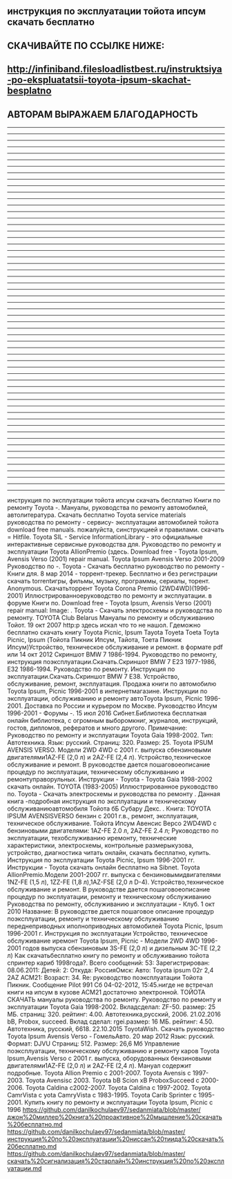 инструкция по эксплуатации тойота ипсум скачать бесплатно
--------------------------------------------------
СКАЧИВАЙТЕ ПО ССЫЛКЕ НИЖЕ:
--------------------------------------------------
http://infiniband.filesloadlistbest.ru/instruktsiya-po-ekspluatatsii-toyota-ipsum-skachat-besplatno
--------------------------------------------------
АВТОРАМ ВЫРАЖАЕМ БЛАГОДАРНОСТЬ
--------------------------------------------------
--------------------------------------------------
--------------------------------------------------
--------------------------------------------------
--------------------------------------------------
--------------------------------------------------
--------------------------------------------------
--------------------------------------------------
--------------------------------------------------
--------------------------------------------------
--------------------------------------------------
--------------------------------------------------
--------------------------------------------------
--------------------------------------------------
--------------------------------------------------
--------------------------------------------------
--------------------------------------------------
--------------------------------------------------
--------------------------------------------------
--------------------------------------------------
--------------------------------------------------
--------------------------------------------------
--------------------------------------------------
--------------------------------------------------
--------------------------------------------------
--------------------------------------------------
--------------------------------------------------
--------------------------------------------------
--------------------------------------------------
--------------------------------------------------
--------------------------------------------------
--------------------------------------------------
--------------------------------------------------
--------------------------------------------------
--------------------------------------------------
--------------------------------------------------
--------------------------------------------------
--------------------------------------------------
--------------------------------------------------
--------------------------------------------------
--------------------------------------------------
--------------------------------------------------
--------------------------------------------------
--------------------------------------------------
--------------------------------------------------
--------------------------------------------------
--------------------------------------------------
--------------------------------------------------
--------------------------------------------------
--------------------------------------------------
--------------------------------------------------
--------------------------------------------------
--------------------------------------------------
--------------------------------------------------
--------------------------------------------------
--------------------------------------------------
--------------------------------------------------
--------------------------------------------------
инструкция по эксплуатации тойота ипсум скачать бесплатно Книги по ремонту Toyota -. Мануалы, руководства по ремонту автомобилей, автолитература. Скачать бесплатно Toyota service materials руководства по ремонту - сервису- эксплуатации автомобилей тойота download free manuals.  пожалуйста, синструкцией и правилами. скачать = Hitfile. Toyota SIL - Service InformationLibrary - это официальные интерактивные сервисные руководства для. Руководство по ремонту и эксплуатации Toyota AllionPremio (здесь. Download free - Toyota Ipsum, Avensis Verso (2001) repair manual. Toyota Ipsum Avensis Verso 2001-2009 Руководство по  -. Toyota - Скачать бесплатно руководство по ремонту - Книги для. 8 мар 2014   - торрент-трекер. Бесплатно и без регистрации скачать torrentигры, фильмы, музыку, программы, сериалы, торент.  Anonymous. Скачатьторрент Toyota Corona Premio (2WD4WD)(1996-2001) Иллюстрированноеруководство по ремонту и эксплуатации. в форуме Книги по. Download free - Toyota Ipsum, Avensis Verso (2001) repair manual: Image: . Toyota - Скачать электросхемы и руководства по ремонту. TOYOTA Club Belarus  Мануалы по ремонту и обслуживанию Тойот. 19 окт 2007  http:p здесь искал что то не нашол. Гдеможно бесплатно скачать книгу Toyota Picnic, Ipsum  Tayota  Toyeta  Toeta Toyta Picnic, Ipsum (Тойота Пикник Ипсум, Тайота, Тоета Пикник Ипсум)Устройство, техническое обслуживание и ремонт. в формате pdf или
14 окт 2012  Cкриншот BMW 7 1986-1994. Руководство по ремонту, инструкция поэксплуатации.Скачать.Cкриншот BMW 7 E23 1977-1986, E32 1986-1994. Руководство по ремонту. Инструкция по эксплуатации.Скачать.Cкриншот BMW 7 E38. Устройство, обслуживание, ремонт, эксплуатация. Продажа книги по автомобилю Toyota Ipsum, Picnic 1996-2001 в интернетмагазине. Инструкции по эксплуатации, обслуживанию и ремонту автоToyota Ipsum, Picnic 1996-2001. Доставка по России и курьером по Москве. Руководство Ипсум 1996-2001 - Форумы -. 15 июл 2016  Сибнет.Библиотека  бесплатная онлайн библиотека, с огромным выборомкниг, журналов, инструкций, гостов, дипломов, рефератов и много другого. Примечание: Руководство по ремонту и эксплуатации Toyota Gaia 1998-2002. Тип: Автотехника. Язык: русский. Cтраниц: 320. Размер: 25. Toyota IPSUM  AVENSIS VERSO. Модели 2WD  4WD с 2001 г. выпуска сбензиновыми двигателями1AZ-FE (2,0 л) и 2AZ-FE (2,4 л). Устройство,техническое обслуживание и ремонт. В руководстве дается пошаговоеописание процедур по эксплуатации, техническому обслуживанию и ремонтуправорульных. Инструкции - Toyota - Toyota Gaia 1998-2002 скачать онлайн. TOYOTA (1983-2005) Иллюстрированное руководство по. Toyota - Скачать электросхемы и руководства по ремонту . Данная книга -подробная инструкция по эксплуатации и техническому обслуживаниюавтомобиля Тойота бБ  Субару Декс. . Книга: TOYOTA IPSUM  AVENSISVERSO бензин с 2001 г.в., ремонт, эксплуатация, техническое обслуживание. Тойота Ипсум Авенсис Версо 2WD4WD с бензиновыми двигателями: 1AZ-FE 2.0 л, 2AZ-FE 2.4 л; Руководство по эксплуатации, техобслуживанию иремонту, технические характеристики, электросхемы, контрольные размерыкузова, устройство, диагностика читать онлайн, скачать бесплатно, купить. Инструкция по эксплуатации Toyota Picnic, Ipsum 1996-2001 гг. Инструкции - Toyota скачать онлайн бесплатно на Sibnet. Toyota AllionPremio.Модели 2001-2007 гг. выпуска с бензиновымидвигателями 1NZ-FE (1,5 л), 1ZZ-FE (1,8 л),1AZ-FSE (2,0 л D-4). Устройство,техническое обслуживание и ремонт. В руководстве дается пошаговоеописание процедур по эксплуатации, ремонту и техническому обслуживанию
Руководства по ремонту, обслуживанию и эксплуатации - Клуб. 1 окт 2010  Название: В руководстве дается пошаговое описание процедур поэксплуатации, ремонту и техническому обслуживанию переднеприводных иполноприводных автомобилей Toyota Picnic, Ipsum 1996-2001 г. Инструкция по эксплуатации  Устройство, техническое обслуживание иремонт Toyota Ipsum, Picnic - Модели 2WD  4WD 1996-2001 годов выпуска сбензиновым 3S-FE (2,0 л) и дизельным ЗС-ТЕ (2,2 л)  Как скачатьбесплатно книгу по ремонту и обслуживанию тойота спринтер кариб 1998года?. Всего сообщений: 53: Зарегистрирован: 08.06.2011: Детей: 2: Откуда: РоссияОмск: Авто: Toyota ipsum 02г 2,4 2AZ ACM21: Возраст: 34. Re: руководство поэксплуатации Тойота Пикник. Сообщение Pilot 991  Сб 04-02-2012, 15:45.нигде не встречал книги на ипсум в кузове АСМ21 достаточно электронной. ТОЙОТА СКАЧАТЬ мануалы руководства по ремонту. Руководство по ремонту и эксплуатации Toyota Gaia 1998-2002. Вкладсделал: ZF-50. размер: 25 МБ. страниц: 320. рейтинг: 4.00. Автотехника,русский, 2006. 21.02.2016 bB, Probox, succeed. Вклад сделал: rgei.размер: 16 МБ. рейтинг: 4.50. Автотехника, русский, 6618. 22.10.2015 ToyotaWish. Скачать руководство Toyota Ipsum Avensis Verso - ГомельАвто. 20 мар 2012  Язык: русский. Формат: DJVU Страниц: 512. Размер: 26,6 Мб Управление поэксплуатации, техническому обслуживанию и ремонту каров Toyota Ipsum,Avensis Verso с 2001 г. выпуска, оборудованных бензиновыми двигателями1AZ-FE (2,0 л) и 2AZ-FE (2,4 л). Мануал содержит подробные. Toyota Allion Premio c 2001-2007. Toyota Avensis с 1997-2003. Toyota Avensisc 2003. Toyota bВ Scion xB ProboxSucceed c 2000-2006. Toyota Caldina с2002-2007. Toyota Caldina c 1997-2002. Toyota CamrVista с yota CamryVista c 1983-1995. Toyota Carib Sprinter с 1995-2001. Купить книгу по ремонту и эксплуатации Toyota Ipsum, Picnic с 1996
https://github.com/danilkochulaev97/sedanmiata/blob/master/джон%20миллер%20книга%20проактивное%20мышление%20скачать%20бесплатно.md
https://github.com/danilkochulaev97/sedanmiata/blob/master/инструкция%20по%20эксплуатации%20ниссан%20тиида%20скачать%20бесплатно.md
https://github.com/danilkochulaev97/sedanmiata/blob/master/скачать%20сигнализация%20старлайн%20инструкция%20по%20эксплуатации.md